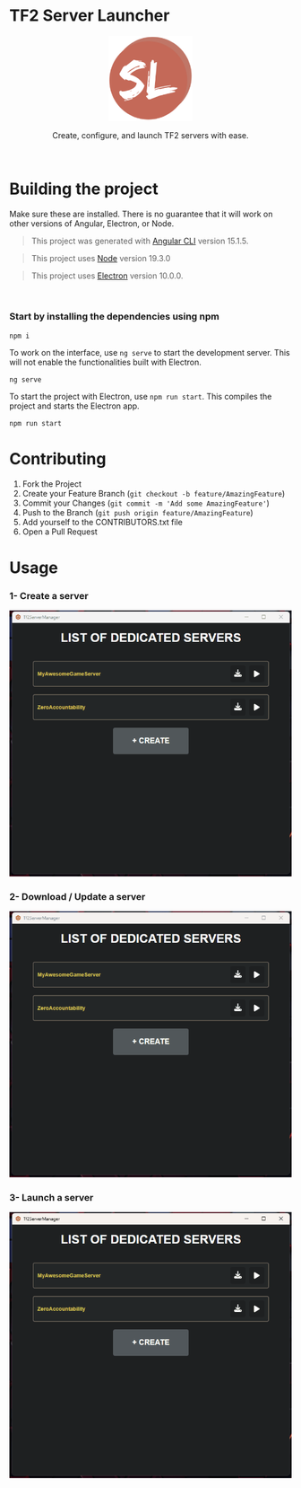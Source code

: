 # TF2 Server Launcher

<div align="center">
  <img width="150px" src="favicon.png">
  
  Create, configure, and launch TF2 servers with ease.
</div>

<br>

# Building the project

Make sure these are installed. There is no guarantee that it will work on other versions of Angular, Electron, or Node.

> This project was generated with [Angular CLI](https://github.com/angular/angular-cli) version 15.1.5.

> This project uses [Node](https://github.com/nodejs/node) version 19.3.0

> This project uses [Electron](https://www.npmjs.com/package/electron) version 10.0.0.

<br>        

### Start by installing the dependencies using npm

```
npm i
```

To work on the interface, use `ng serve` to start the development server. This will not enable the functionalities built with Electron.
```
ng serve
```

To start the project with Electron, use `npm run start`. This compiles the project and starts the Electron app.
```
npm run start
```

# Contributing

1. Fork the Project
2. Create your Feature Branch (`git checkout -b feature/AmazingFeature`)
3. Commit your Changes (`git commit -m 'Add some AmazingFeature'`)
4. Push to the Branch (`git push origin feature/AmazingFeature`)
5. Add yourself to the CONTRIBUTORS.txt file
6. Open a Pull Request

# Usage

### 1- Create a server
![Create a server](src/assets/gifs/sv-create.gif)

### 2- Download / Update a server
![Download / Update a server](src/assets/gifs/sv-download.gif)

### 3- Launch a server
![Launch a server](src/assets/gifs/sv-launch.gif)
